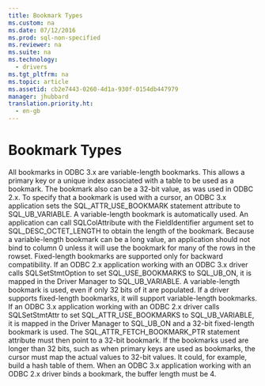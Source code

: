 ```yaml
---
title: Bookmark Types
ms.custom: na
ms.date: 07/12/2016
ms.prod: sql-non-specified
ms.reviewer: na
ms.suite: na
ms.technology: 
  - drivers
ms.tgt_pltfrm: na
ms.topic: article
ms.assetid: cb2e7443-0260-4d1a-930f-0154db447979
manager: jhubbard
translation.priority.ht: 
  - en-gb
---
```

# Bookmark Types
<?xml version="1.0" encoding="utf-8"?>
<developerConceptualDocument xmlns="http://ddue.schemas.microsoft.com/authoring/2003/5" xmlns:xlink="http://www.w3.org/1999/xlink" xmlns:xsi="http://www.w3.org/2001/XMLSchema-instance" xsi:schemaLocation="http://ddue.schemas.microsoft.com/authoring/2003/5 http://dduestorage.blob.core.windows.net/ddueschema/developer.xsd">
  <introduction>
    <para>All bookmarks in ODBC 3<legacyItalic>.x</legacyItalic> are variable-length bookmarks. This allows a primary key or a unique index associated with a table to be used as a bookmark. The bookmark also can be a 32-bit value, as was used in ODBC 2.<legacyItalic>x</legacyItalic>. To specify that a bookmark is used with a cursor, an ODBC 3<legacyItalic>.x</legacyItalic> application sets the SQL_ATTR_USE_BOOKMARK statement attribute to SQL_UB_VARIABLE. A variable-length bookmark is automatically used.</para>
    <para>An application can call <legacyBold>SQLColAttribute</legacyBold> with the <legacyItalic>FieldIdentifier</legacyItalic> argument set to SQL_DESC_OCTET_LENGTH to obtain the length of the bookmark. Because a variable-length bookmark can be a long value, an application should not bind to column 0 unless it will use the bookmark for many of the rows in the rowset.</para>
    <para>Fixed-length bookmarks are supported only for backward compatibility. If an ODBC 2.<legacyItalic>x</legacyItalic> application working with an ODBC 3<legacyItalic>.x</legacyItalic> driver calls <legacyBold>SQLSetStmtOption</legacyBold> to set SQL_USE_BOOKMARKS to SQL_UB_ON, it is mapped in the Driver Manager to SQL_UB_VARIABLE. A variable-length bookmark is used, even if only 32 bits of it are populated. If a driver supports fixed-length bookmarks, it will support variable-length bookmarks. If an ODBC 3<legacyItalic>.x</legacyItalic> application working with an ODBC 2.<legacyItalic>x</legacyItalic> driver calls <legacyBold>SQLSetStmtAttr</legacyBold> to set SQL_ATTR_USE_BOOKMARKS to SQL_UB_VARIABLE, it is mapped in the Driver Manager to SQL_UB_ON and a 32-bit fixed-length bookmark is used. The SQL_ATTR_FETCH_BOOKMARK_PTR statement attribute must then point to a 32-bit bookmark. If the bookmarks used are longer than 32 bits, such as when primary keys are used as bookmarks, the cursor must map the actual values to 32-bit values. It could, for example, build a hash table of them. When an ODBC 3<legacyItalic>.x</legacyItalic> application working with an ODBC 2.<legacyItalic>x</legacyItalic> driver binds a bookmark, the buffer length must be 4.</para>
  </introduction>
  <relatedTopics />
</developerConceptualDocument>
